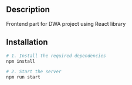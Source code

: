 ## Description
Frontend part for DWA project using React library

## Installation
```bash
# 1. Install the required dependencies
npm install

# 2. Start the server
npm run start
